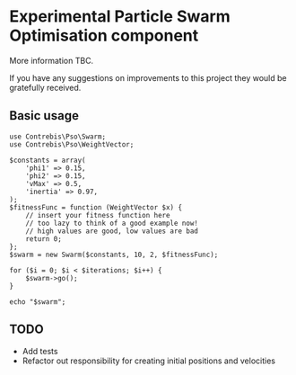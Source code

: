 # Experimental Particle Swarm Optimisation component

More information TBC.

If you have any suggestions on improvements to this project they would be gratefully received.


## Basic usage

    use Contrebis\Pso\Swarm;
    use Contrebis\Pso\WeightVector;

    $constants = array(
        'phi1' => 0.15,
        'phi2' => 0.15,
        'vMax' => 0.5,
        'inertia' => 0.97,
    );
    $fitnessFunc = function (WeightVector $x) {
        // insert your fitness function here
        // too lazy to think of a good example now!
        // high values are good, low values are bad
        return 0;
    };
    $swarm = new Swarm($constants, 10, 2, $fitnessFunc);

    for ($i = 0; $i < $iterations; $i++) {
        $swarm->go();
    }

    echo "$swarm";

## TODO

- Add tests
- Refactor out responsibility for creating initial positions and velocities

